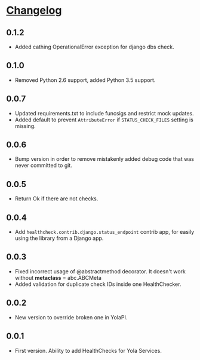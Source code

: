 # [Changelog](https://github.com/yola/healthcheck)

## 0.1.2
* Added cathing OperationalError exception for django dbs check.

## 0.1.0
* Removed Python 2.6 support, added Python 3.5 support.

## 0.0.7
* Updated requirements.txt to include funcsigs and restrict mock updates.
* Added default to prevent `AttributeError` if `STATUS_CHECK_FILES` setting is missing.

## 0.0.6
* Bump version in order to remove mistakenly added debug code that was never
  committed to git.

## 0.0.5
* Return Ok if there are not checks.

## 0.0.4
* Add `healthcheck.contrib.django.status_endpoint` contrib app, for easily
  using the library from a Django app.

## 0.0.3
* Fixed incorrect usage of @abstractmethod decorator. It doesn't work without
  __metaclass__ = abc.ABCMeta
* Added validation for duplicate check IDs inside one HealthChecker.

## 0.0.2
* New version to override broken one in YolaPI.

## 0.0.1
* First version. Ability to add HealthChecks for Yola Services.
